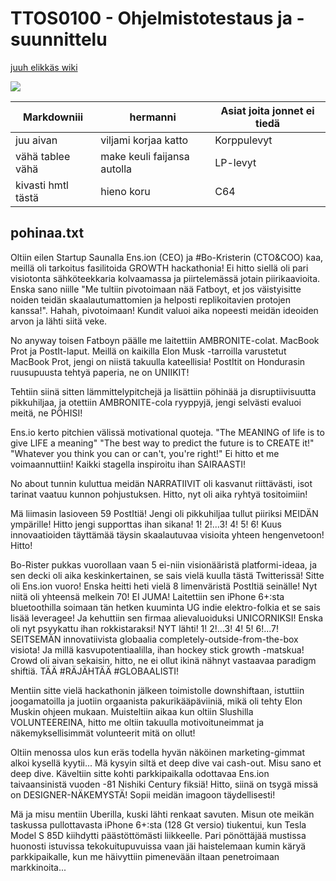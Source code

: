 # TTOS0100 - Ohjelmistotestaus ja -suunnittelu
[juuh elikkäs wiki](https://github.com/santerikasvi/ttos0100/wiki)

![](https://i.redditmedia.com/AmuPmkN1CFfmjzPT1roFQWnLgWzcd9cah75q4s3u_SI.jpg?w=640&s=78056e1aff390b11f383170ee79d186a)

Markdowniii | hermanni | Asiat joita jonnet ei tiedä
------------|----------|----------------------------
juu aivan | viljami korjaa katto | Korppulevyt
vähä tablee vähä | make keuli faijansa autolla | LP-levyt
kivasti hmtl tästä | hieno koru | C64

## pohinaa.txt
Oltiin eilen Startup Saunalla Ens.ion (CEO) ja #Bo-Kristerin (CTO&COO) kaa,
meillä oli tarkoitus fasilitoida GROWTH hackathonia! Ei hitto siellä oli
pari visiotonta sähköteekkaria kolvaamassa ja piirtelemässä jotain
piirikaavioita. Enska sano niille "Me tultiin pivotoimaan nää Fatboyt, et
jos väistyisitte noiden teidän skaalautumattomien ja helposti
replikoitavien protojen kanssa!". Hahah, pivotoimaan! Kundit valuoi aika
nopeesti meidän ideoiden arvon ja lähti siitä veke.

No anyway toisen Fatboyn päälle me laitettiin AMBRONITE-colat. MacBook Prot
ja PostIt-laput. Meillä on kaikilla Elon Musk -tarroilla varustetut MacBook
Prot, jengi on niistä takuulla kateellisia! PostItit on Hondurasin
ruusupuusta tehtyä paperia, ne on UNIIKIT!

Tehtiin siinä sitten lämmittelypitchejä ja lisättiin pöhinää ja
disruptiivisuutta pikkuhiljaa, ja otettiin AMBRONITE-cola ryyppyjä, jengi
selvästi evaluoi meitä, ne PÖHISI!

Ens.io kerto pitchien välissä motivational quoteja. "The MEANING of life is
to give LIFE a meaning" "The best way to predict the future is to CREATE
it!" "Whatever you think you can or can't, you're right!" Ei hitto et me
voimaannuttiin! Kaikki stagella inspiroitu ihan SAIRAASTI!

No about tunnin kuluttua meidän NARRATIIVIT oli kasvanut riittävästi, isot
tarinat vaatuu kunnon pohjustuksen. Hitto, nyt oli aika ryhtyä tositoimiin!

Mä liimasin lasioveen 59 PostItiä! Jengi oli pikkuhiljaa tullut piiriksi
MEIDÄN ympärille! Hitto jengi supporttas ihan sikana! 1! 2!...3! 4! 5! 6!
Kuus innovaatioiden täyttämää täysin skaalautuvaa visioita yhteen
hengenvetoon! Hitto!

Bo-Rister pukkas vuorollaan vaan 5 ei-niin visionääristä platformi-ideaa,
ja sen decki oli aika keskinkertainen, se sais vielä kuulla tästä
Twitterissä! Sitte oli Ens.ion vuoro! Enska heitti heti vielä 8
limenväristä PostItiä seinälle! Nyt niitä oli yhteensä melkein 70! EI JUMA!
Laitettiin sen iPhone 6+:sta bluetoothilla soimaan tän hetken kuuminta UG
indie elektro-folkia et se sais lisää leveragee! Ja kehuttiin sen firmaa
alievaluoiduksi UNICORNIKSI! Enska oli nyt psyykattu ihan rokkistaraksi!
NYT lähti! 1! 2!...3! 4! 5! 6!...7! SEITSEMÄN innovatiivista globaalia
completely-outside-from-the-box visiota! Ja millä kasvupotentiaalilla, ihan
hockey stick growth -matskua! Crowd oli aivan sekaisin, hitto, ne ei ollut
ikinä nähnyt vastaavaa paradigm shiftiä. TÄÄ #RÄJÄHTÄÄ #GLOBAALISTI!

Mentiin sitte vielä hackathonin jälkeen toimistolle downshiftaan, istuttiin
joogamatoilla ja juotiin orgaanista pakurikääpäviiniä, mikä oli tehty Elon
Muskin ohjeen mukaan. Muisteltiin aikaa kun oltiin Slushilla VOLUNTEEREINA,
hitto me oltiin takuulla motivoituneimmat ja näkemyksellisimmät volunteerit
mitä on ollut!

Oltiin menossa ulos kun eräs todella hyvän näköinen marketing-gimmat alkoi
kysellä kyytii... Mä kysyin siltä et deep dive vai cash-out. Misu sano et
deep dive. Käveltiin sitte kohti parkkipaikalla odottavaa Ens.ion
taivaansinistä vuoden -81 Nishiki Century fiksiä! Hitto, siinä on tsygä
missä on DESIGNER-NÄKEMYSTÄ! Sopii meidän imagoon täydellisesti!

Mä ja misu mentiin Uberilla, kuski lähti renkaat savuten. Misun ote meikän
taskussa pullottavasta iPhone 6+:sta (128 Gt versio) tiukentui, kun Tesla
Model S 85D kiihdytti päästöttömästi liikkeelle. Pari pönöttäjää mustissa huonosti
istuvissa tekokuitupuvuissa vaan jäi haistelemaan kumin käryä 
parkkipaikalle, kun me häivyttiin pimenevään iltaan penetroimaan
markkinoita...

